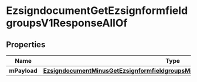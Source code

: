 
# EzsigndocumentGetEzsignformfieldgroupsV1ResponseAllOf

## Properties
Name | Type | Description | Notes
------------ | ------------- | ------------- | -------------
**mPayload** | [**EzsigndocumentMinusGetEzsignformfieldgroupsMinusV1MinusResponseMinusMPayload**](EzsigndocumentMinusGetEzsignformfieldgroupsMinusV1MinusResponseMinusMPayload.md) |  | 



